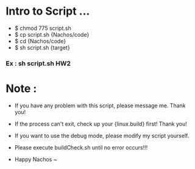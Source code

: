 # Intro to Script ...

- $ chmod 775 script.sh
- $ cp script.sh {Nachos/code}
- $ cd {Nachos/code}
- $ sh script.sh {target}

### Ex : sh script.sh HW2

# Note :

- If you have any problem with this script, please message me. Thank you!

- If the process can't exit, check up your {linux.build} first! Thank you!

- If you want to use the debug mode, please modify my script yourself.

- Please execute buildCheck.sh until no error occurs!!!

- Happy Nachos ~ 
